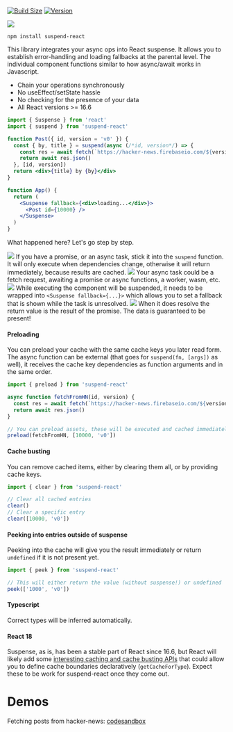 [![Build Size](https://img.shields.io/bundlephobia/min/suspend-react?label=bunlde%20size&style=flat&colorA=000000&colorB=000000)](https://bundlephobia.com/result?p=suspend-react)
[![Version](https://img.shields.io/npm/v/suspend-react?style=flat&colorA=000000&colorB=000000)](https://www.npmjs.com/package/suspend-react)

<a href="https://github.com/pmndrs/suspend-react"><img src="https://github.com/pmndrs/suspend-react/blob/main/hero.svg?raw=true" /></a>

```shell
npm install suspend-react
```

This library integrates your async ops into React suspense. It allows you to establish error-handling and loading fallbacks at the parental level. The individual component functions similar to how async/await works in Javascript.

- Chain your operations synchronously
- No useEffect/setState hassle
- No checking for the presence of your data
- All React versions >= 16.6

```jsx
import { Suspense } from 'react'
import { suspend } from 'suspend-react'

function Post({ id, version = 'v0' }) {
  const { by, title } = suspend(async (/*id, version*/) => {
    const res = await fetch(`https://hacker-news.firebaseio.com/${version}/item/${id}.json`)
    return await res.json()
  }, [id, version])
  return <div>{title} by {by}</div>
}

function App() {
  return (
    <Suspense fallback={<div>loading...</div>}>
      <Post id={10000} />
    </Suspense>
  )
}
```

What happened here? Let's go step by step. 

![](https://img.shields.io/badge/-1-%23000000) If you have a promise, or an async task, stick it into the `suspend` function. It will only execute when dependencies change, otherwise it will return immediately, because results are cached.  ![](https://img.shields.io/badge/-2-%23000000) Your async task could be a fetch request, awaiting a promise or async functions, a worker, wasm, etc.  ![](https://img.shields.io/badge/-3-%23000000) While executing the component will be suspended, it needs to be wrapped into `<Suspense fallback={...}>` which allows you to set a fallback that is shown while the task is unresolved. ![](https://img.shields.io/badge/-4-%23000000) When it does resolve the return value is the result of the promise. The data is guaranteed to be present!

#### Preloading

You can preload your cache with the same cache keys you later read form. The async function can be external (that goes for `suspend(fn, [args])` as well), it receives the cache key dependencies as function arguments and in the same order.

```jsx
import { preload } from 'suspend-react'

async function fetchFromHN(id, version) {
  const res = await fetch(`https://hacker-news.firebaseio.com/${version}/item/${id}.json`)
  return await res.json()
}

// You can preload assets, these will be executed and cached immediately
preload(fetchFromHN, [10000, 'v0'])
```

#### Cache busting

You can remove cached items, either by clearing them all, or by providing cache keys.

```jsx
import { clear } from 'suspend-react'

// Clear all cached entries
clear()
// Clear a specific entry
clear([10000, 'v0'])
```

#### Peeking into entries outside of suspense

Peeking into the cache will give you the result immediately or return `undefined` if it is not present yet.

```jsx
import { peek } from 'suspend-react'

// This will either return the value (without suspense!) or undefined
peek(['1000', 'v0'])
```

#### Typescript

Correct types will be inferred automatically.

#### React 18

Suspense, as is, has been a stable part of React since 16.6, but React will likely add some [interesting caching and cache busting APIs](https://github.com/reactwg/react-18/discussions/25) that could allow you to define cache boundaries declaratively (`getCacheForType`). Expect these to be work for suspend-react once they come out.

# Demos

Fetching posts from hacker-news: [codesandbox](https://codesandbox.io/s/use-asset-forked-yb62q?file=/src/App.js)
